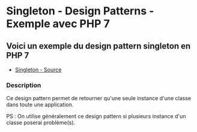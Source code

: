 # Singleton - Design Patterns - Exemple avec PHP 7




## Voici un exemple du design pattern singleton en PHP 7

* [Singleton - Source](https://github.com/stephweb/design-patterns-php/tree/master/src/Singleton/index.php)






### Description

Ce design pattern permet de retourner qu'une seule instance d'une classe dans toute une application.

PS : On utilise généralement ce design pattern si plusieurs instance d'un classe poserai problème(s).